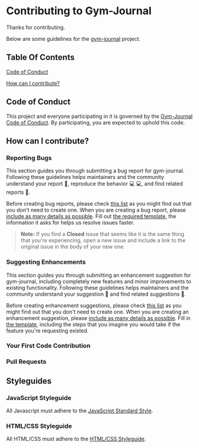# Contributing to Gym-Journal

Thanks for contributing.

Below are some guidelines for the [gym-journal](https://github.com/aaronshivers/gym-journal) project.

## Table Of Contents

[Code of Conduct](#code-of-conduct)

[How can I contribute?](#how-can-i-contribute)

## Code of Conduct

This project and everyone participating in it is governed by the [Gym-Journal Code of Conduct](CODE_OF_CONDUCT.md). By participating, you are expected to uphold this code.

## How can I contribute?

### Reporting Bugs
This section guides you through submitting a bug report for gym-journal. Following these guidelines helps maintainers and the community understand your report :pencil:, reproduce the behavior :computer: :computer:, and find related reports :mag_right:.

Before creating bug reports, please check [this list](#before-submitting-a-bug-report) as you might find out that you don't need to create one. When you are creating a bug report, please [include as many details as possible](#how-do-i-submit-a-good-bug-report). Fill out [the required template](ISSUE_TEMPLATE.md), the information it asks for helps us resolve issues faster.

> **Note:** If you find a **Closed** issue that seems like it is the same thing that you're experiencing, open a new issue and include a link to the original issue in the body of your new one.

### Suggesting Enhancements
This section guides you through submitting an enhancement suggestion for gym-journal, including completely new features and minor improvements to existing functionality. Following these guidelines helps maintainers and the community understand your suggestion :pencil: and find related suggestions :mag_right:.

Before creating enhancement suggestions, please check [this list](#before-submitting-an-enhancement-suggestion) as you might find out that you don't need to create one. When you are creating an enhancement suggestion, please [include as many details as possible](#how-do-i-submit-a-good-enhancement-suggestion). Fill in [the template](ISSUE_TEMPLATE.md), including the steps that you imagine you would take if the feature you're requesting existed.

### Your First Code Contribution

### Pull Requests

## Styleguides

### JavaScript Styleguide
All Javascript must adhere to the [JavaScript Standard Style](https://google.github.io/styleguide/jsguide.html).

### HTML/CSS Styleguide
All HTML/CSS must adhere to the [HTML/CSS Styleguide](https://google.github.io/styleguide/htmlcssguide.html).
